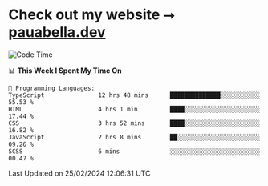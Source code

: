 # Check out my website ⭢ [pauabella.dev](https://pauabella.dev)

<!--START_SECTION:waka-->
![Code Time](http://img.shields.io/badge/Code%20Time-3%2C032%20hrs%2021%20mins-blue)

📊 **This Week I Spent My Time On** 

```text
💬 Programming Languages: 
TypeScript               12 hrs 48 mins      ██████████████░░░░░░░░░░░   55.53 % 
HTML                     4 hrs 1 min         ████░░░░░░░░░░░░░░░░░░░░░   17.44 % 
CSS                      3 hrs 52 mins       ████░░░░░░░░░░░░░░░░░░░░░   16.82 % 
JavaScript               2 hrs 8 mins        ██░░░░░░░░░░░░░░░░░░░░░░░   09.26 % 
SCSS                     6 mins              ░░░░░░░░░░░░░░░░░░░░░░░░░   00.47 % 
```


 Last Updated on 25/02/2024 12:06:31 UTC
<!--END_SECTION:waka-->
